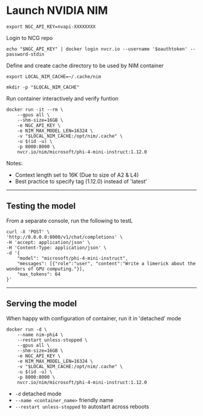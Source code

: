 # Launch NVIDIA NIM

`export NGC_API_KEY=nvapi-XXXXXXXX`

Login to NCG repo

`echo "$NGC_API_KEY" | docker login nvcr.io --username '$oauthtoken' --password-stdin`

Define and create cache directory to be used by NIM container

`export LOCAL_NIM_CACHE=~/.cache/nim`

`mkdir -p "$LOCAL_NIM_CACHE"`

Run container interactively and verify funtion

```
docker run -it --rm \
    --gpus all \
    --shm-size=16GB \
    -e NGC_API_KEY \
    -e NIM_MAX_MODEL_LEN=16324 \
    -v "$LOCAL_NIM_CACHE:/opt/nim/.cache" \
    -u $(id -u) \
    -p 8000:8000 \
    nvcr.io/nim/microsoft/phi-4-mini-instruct:1.12.0
```

Notes:
* Context length set to 16K (Due to size of A2 & L4)
* Best practice to specify tag (1.12.0) instead of 'latest'

---
## Testing the model

From a separate console, run the following to testL
```
curl -X 'POST' \
'http://0.0.0.0:8000/v1/chat/completions' \
-H 'accept: application/json' \
-H 'Content-Type: application/json' \
-d '{
    "model": "microsoft/phi-4-mini-instruct",
    "messages": [{"role":"user", "content":"Write a limerick about the wonders of GPU computing."}],
    "max_tokens": 64
}'
```
---
## Serving the model

When happy with configuration of container, run it in 'detached' mode

```
docker run -d \
    --name nim-phi4 \
    --restart unless-stopped \
    --gpus all \
    --shm-size=16GB \
    -e NGC_API_KEY \
    -e NIM_MAX_MODEL_LEN=16324 \
    -v "$LOCAL_NIM_CACHE:/opt/nim/.cache" \
    -u $(id -u) \
    -p 8000:8000 \
    nvcr.io/nim/microsoft/phi-4-mini-instruct:1.12.0
```
* `-d` detached mode
* `--name <container_name>` friendly name
* `--restart unless-stopped` to autostart across reboots




